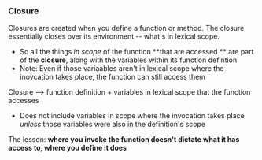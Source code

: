 ### Closure ###
Closures are created when you define a function or method. The closure essentially closes over its environment -- what's in lexical scope.
- So all the things *in scope* of the function **that are accessed ** are part of the **closure**, along with the variables within its function defintion
- Note: Even if those variaables aren't in lexical scope where the inovcation takes place, the function can still access them

Closure --> function definition + variables in lexical scope that the function accesses
- Does not include variables in scope where the invocation takes place *unless* those variables were also in the definition's scope

The lesson: **where you invoke the function doesn't dictate what it has access to, where you define it does**
